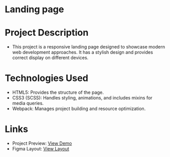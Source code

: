 # Landing page

# Project Description
- This project is a responsive landing page designed to showcase modern web development approaches. It has a stylish design and provides correct display on different devices.

# Technologies Used
- HTML5: Provides the structure of the page.
- CSS3 (SCSS): Handles styling, animations, and includes mixins for media queries.
- Webpack: Manages project building and resource optimization.

# Links
 - Project Preview: [View Demo](https://yaroslavasemyda.github.io/layout_landing-page/)
 - Figma Layout: [View Layout](https://www.figma.com/design/DtkQmQ797hk0nI4KfMi2Uq/BOSE-New-Version?node-id=6802-139&node-type=canvas&t=6DdDuy6JcrLGUuxz-0)

